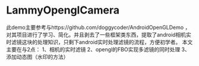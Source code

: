 # LammyOpenglCamera

此demo主要参考与https://github.com/doggycoder/AndroidOpenGLDemo ，对其项目进行了学习、简化。并且剥去了一些框架类东西，提取了android相机实时滤镜这块的处理知识，只剩下android实时处理滤镜的流程，方便初学者。
本文主要在与2点：
1、相机的实时滤镜
2、opengl的FBO实现多滤镜的同时处理
3、添加动态图（水印的方法）
